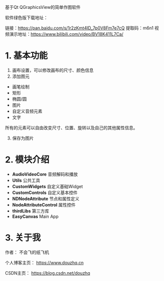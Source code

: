 基于Qt QGraphicsView的简单作图软件

软件绿色版下载地址：

链接：https://pan.baidu.com/s/1r2zKmt4ID_7p0V8Fm7e7cQ 提取码：m6n1
视频演示地址：https://www.bilibili.com/video/BV18K411L7Ca/

# 1. 基本功能

1. 画布设置，可以修改画布的尺寸、颜色信息
2. 添加图元

- 画笔绘制
- 矩形
- 椭圆/圆
- 图片
- 自定义音频元素
- 文字

所有的元素可以自由改变尺寸、位置、旋转以及自己的其他属性信息。

3. 保存为图片

# 2. 模块介绍

- **AudioVideoCore**  音频解码和播放
- **Utils** 公共工具
- **CustomWidgets**  自定义基础Widget
- **CustomControls**  自定义基本控件
- **NDNodeAttribute**  节点和属性定义
- **NodeAttributeControl** 属性控件
- **thirdLibs** 第三方库
- **EasyCanvas**  Main App



# 3. 关于我

作者： 不会飞的纸飞机

个人博客主页： https://www.douzhq.cn

CSDN主页： https://blog.csdn.net/douzhq

